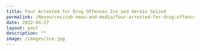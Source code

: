 ```yaml
---
title: Four Arrested for Drug Offences Ice and Heroin Seized
permalink: /Resources/cnb-news-and-media/four-arrested-for-drug-offences-ice-and-heroin-seized
date: 2022-04-27
layout: post
description: ""
image: /images/ice.jpg
---
```

